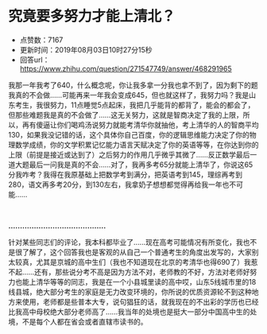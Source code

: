 # 究竟要多努力才能上清北？
- 点赞数：7167
- 更新时间：2019年08月03日10时27分15秒
- 回答url：https://www.zhihu.com/question/271547749/answer/468291965
<body>
 <p data-pid="EpxKTWKC">我那一年我考了640，什么概念呢，你让我多拿一分我也拿不到了，因为剩下的题我真的不会做……可能再来一年我会变成645，但也就这样了，我努力吗？我是山东考生，我很努力，11点睡觉5点起床，我把几乎能背的都背了，能会的都会了，但那些难题我是真的不会做了……这无关努力，这就是智商决定了我的上限，所以，再有傻逼让你们喝鸡汤说努力就能考清华你就抽他，考上清华的人的智商平均130，如果我没记错的话，这个具体你自己百度，你的逻辑思维能力决定了你的物理数学成绩，你的文学积累记忆能力语言天赋决定了你的英语等等，在你达到你的上限（前提是接近或达到了）之后努力的作用几乎微乎其微了……反正数学最后一道大题最后一问我是真的不会……对了，我再多考65分就能上清华了，你说这65分我咋考？我得在我原基础上把数学考到满分，把英语考到145，理综再考到280，语文再多考20分，到130左右，我拿奶子想想都觉得再给我一年也不可能……</p>
 <p class="ztext-empty-paragraph"><br></p>
 <p data-pid="pCaQ2jKG"><b>……………………………………</b></p>
 <p data-pid="ypTm6XVe">针对某些同志们的评论，我本科都毕业了……现在高考可能情况有所变化，我也不是很了解了，这个回答我也是客观的从自己一个普通考生的角度出发写的，大家别太较真，尤其是京城的高中生们（我也不知道现在北京的考清华也得690了）我惹不起……还有，那些说分考不高是因为方法不对，老师教的不好，方法对老师好努力也能上清华等等的同志，我是在一个小县城里读的高中哎，山东5线城市里的18线县城，绝大部分考生的家庭是无力改变环境的，你所说的优质资源轮不到这种地方来使用，老师都是些普本大专，说句猖狂的话，就我现在的不出彩的学历也已经比我高中母校绝大部分老师高了……我当年的处境也是挺大一部分中国高中生的处境，不是每个人都在省会或者直辖市读书的。</p>
</body>